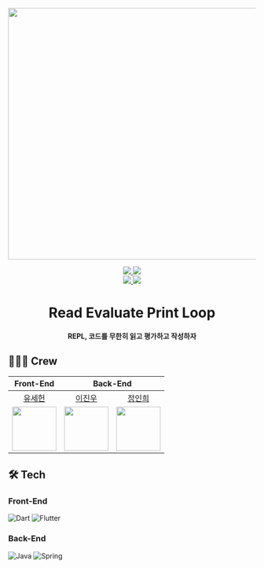 <p align="center"><img width="512px" height="512px" src="https://github.com/SWM-REPL/.github/assets/49232918/426527dc-762b-4d77-a818-d88995c8bfdc" /></p>

<p align="center">
  <a href="https://github.com/SWM-REPL/gifthub-app/commits/develop">
    <img src="https://img.shields.io/github/commit-activity/y/SWM-REPL/gifthub-app?label=Frontend%20Commit%20Activity&style=for-the-badge">
  </a>
  <img src="https://img.shields.io/github/license/SWM-REPL/gifthub-app?style=for-the-badge">
  <br>
  <a href="https://github.com/SWM-REPL/gifthub-was/commits/develop">
    <img src="https://img.shields.io/github/commit-activity/y/SWM-REPL/gifthub-was?label=Backend%20Commit%20Activity&style=for-the-badge">
  </a>
  <img src="https://img.shields.io/github/license/SWM-REPL/gifthub-was?style=for-the-badge">
</p>

<h1 align="center">Read Evaluate Print Loop</h1>
<h4 align="center">REPL, 코드를 무한히 읽고 평가하고 작성하자</h4>

<h2>👩‍👦‍👦 Crew</h2>
<table>
    <thead>
        <tr>
            <th colspan="1">Front-End</th>
            <th colspan="2">Back-End</th>
        </tr>
    </thead>
    <tbody>
        <tr>
            <td align="center"><a href="https://github.com/seheon99">유세헌</a></td>
            <td align="center"><a href="https://github.com/jinlee1703">이진우</a></td>
            <td align="center"><a href="https://github.com/inh2613">정인희</a></td>
        </tr>
        <tr>
            <td><a href="https://github.com/seheon99"><img src="https://avatars.githubusercontent.com/u/49232918" width="90px" height="90px"/></a></td>
            <td><a href="https://github.com/jinlee1703"><img src="https://avatars.githubusercontent.com/u/68031450" width="90px" height="90px"/></a></td>
            <td><a href="https://github.com/inh2613"><img src="https://avatars.githubusercontent.com/u/62206617" width="90px" height="90px"/></a></td>
        </tr>
    </tbody>
</table>

<h2>🛠️ Tech</h2>
<h3>Front-End</h3>

![Dart](https://img.shields.io/badge/dart-0175C2?style=for-the-badge&logo=dart)
![Flutter](https://img.shields.io/badge/flutter-02569B?style=for-the-badge&logo=flutter)

<h3>Back-End</h3>

![Java](https://img.shields.io/badge/java-000000?style=for-the-badge&logo=intellijidea)
![Spring](https://img.shields.io/badge/spring-6DB33F?style=for-the-badge&logo=spring&logoColor=white)
